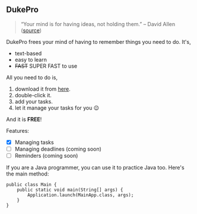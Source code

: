 ## DukePro
>“Your mind is for having ideas, not holding them.” – David Allen ([source](https://dansilvestre.com/productivity-quotes))

DukePro frees your mind of having to remember things you need to do. It's,

- text-based
- easy to learn
- ~~FAST~~ SUPER FAST to use

All you need to do is,

1. download it from [here](https://nus-cs2103-ay2223s2.github.io/website/schedule/week4/project.html).
2. double-click it.
3. add your tasks.
4. let it manage your tasks for you 😉

And it is **FREE**!

Features:

- [x] Managing tasks
- [ ]  Managing deadlines (coming soon)
- [ ]  Reminders (coming soon)

If you are a Java programmer, you can use it to practice Java too. Here's the main method: 
```
public class Main {
    public static void main(String[] args) {
        Application.launch(MainApp.class, args);
    }
}
```
